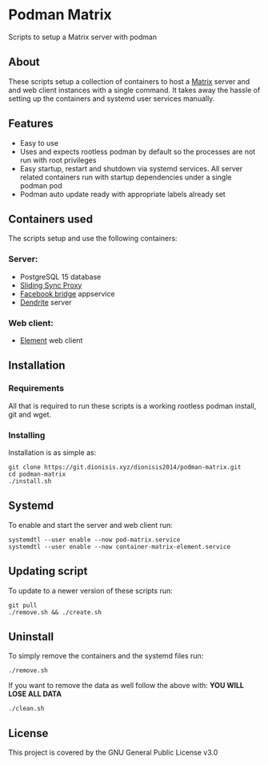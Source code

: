 # Podman Matrix
Scripts to setup a Matrix server with podman

## About
These scripts setup a collection of containers to host a [Matrix](https://matrix.org/) server and and web client instances with a single command.
It takes away the hassle of setting up the containers and systemd user services manually.

## Features
- Easy to use
- Uses and expects rootless podman by default so the processes are not run with root privileges
- Easy startup, restart and shutdown via systemd services. All server related containers run with startup dependencies under a single podman pod
- Podman auto update ready with appropriate labels already set

## Containers used
The scripts setup and use the following containers:
### Server:
- PostgreSQL 15 database
- [Sliding Sync Proxy](https://github.com/matrix-org/sliding-sync)
- [Facebook bridge](https://github.com/mautrix/facebook) appservice
- [Dendrite](https://github.com/matrix-org/dendrite) server
### Web client:
- [Element](https://element.io/) web client

## Installation
### Requirements
All that is required to run these scripts is a working rootless podman install, git and wget.
### Installing
Installation is as simple as:
```shell
git clone https://git.dionisis.xyz/dionisis2014/podman-matrix.git
cd podman-matrix
./install.sh
```

## Systemd
To enable and start the server and web client run:
```shell
systemdtl --user enable --now pod-matrix.service
systemdtl --user enable --now container-matrix-element.service
```

## Updating script
To update to a newer version of these scripts run:
```shell
git pull
./remove.sh && ./create.sh
```

## Uninstall
To simply remove the containers and the systemd files run:
```shell
./remove.sh
```
If you want to remove the data as well follow the above with:
**YOU WILL LOSE ALL DATA**
```shell
./clean.sh
```
## License
This project is covered by the GNU General Public License v3.0
